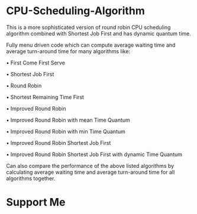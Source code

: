 # CPU-Scheduling-Algorithm
This is a more sophisticated version of round robin CPU scheduling algorithm combined with Shortest Job First and has dynamic quantum time.

Fully menu driven code which can compute average waiting time and average turn-around time for many algorithms like:

• First Come First Serve

• Shortest Job First

• Round Robin

• Shortest Remaining Time First

• Improved Round Robin

• Improved Round Robin with mean Time Quantum

• Improved Round Robin with min Time Quantum

• Improved Round Robin Shortest Job First

• Improved Round Robin Shortest Job First with dynamic Time Quantum

Can also compare the performance of the above listed algorithms by calculating average waiting time and average turn-around time for all algorithms together.

# Support Me
